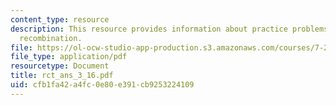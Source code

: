 ```yaml
---
content_type: resource
description: This resource provides information about practice problems on homologous
  recombination.
file: https://ol-ocw-studio-app-production.s3.amazonaws.com/courses/7-28-molecular-biology-spring-2005/cfb1fa42a4fc0e80e391cb9253224109_rct_ans_3_16.pdf
file_type: application/pdf
resourcetype: Document
title: rct_ans_3_16.pdf
uid: cfb1fa42-a4fc-0e80-e391-cb9253224109
---
```

